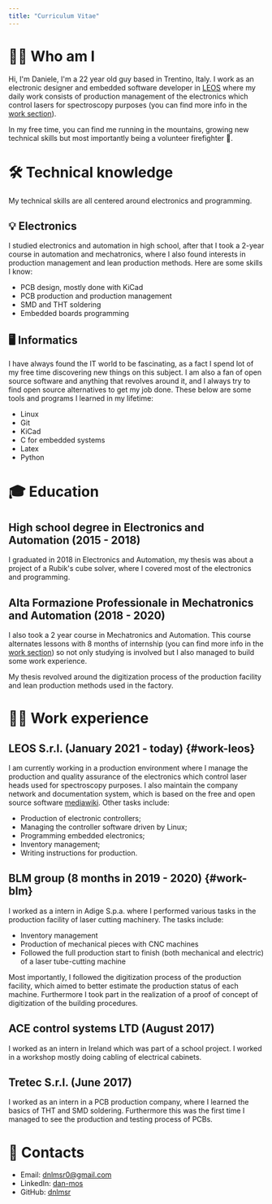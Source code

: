 ```yaml
---
title: "Curriculum Vitae"
---
```

🙋‍♂️ Who am I
=============

Hi, I'm Daniele, I'm a 22 year old guy based in Trentino, Italy. I
work as an electronic designer and embedded software developer in
[LEOS](http://www.leos-instruments.com) where my daily work consists of
production management of the electronics which control lasers for
spectroscopy purposes (you can find more info in the [work
section](#work-leos)).

In my free time, you can find me running in the mountains, growing new
technical skills but most importantly being a volunteer firefighter 🚒.

🛠️ Technical knowledge
======================

My technical skills are all centered around electronics and programming.

💡 Electronics
-------------

I studied electronics and automation in high school, after that I took a
2-year course in automation and mechatronics, where I also found
interests in production management and lean production methods. Here are
some skills I know:

-   PCB design, mostly done with KiCad
-   PCB production and production management
-   SMD and THT soldering
-   Embedded boards programming

🖥️ Informatics
--------------

I have always found the IT world to be fascinating, as a fact I spend
lot of my free time discovering new things on this subject. I am also a
fan of open source software and anything that revolves around it, and I
always try to find open source alternatives to get my job done. These
below are some tools and programs I learned in my lifetime:

-   Linux
-   Git
-   KiCad
-   C for embedded systems
-   Latex
-   Python

🎓 Education
===========

High school degree in Electronics and Automation (2015 - 2018)
--------------------------------------------------------------

I graduated in 2018 in Electronics and Automation, my thesis was about a
project of a Rubik's cube solver, where I covered most of the
electronics and programming.

Alta Formazione Professionale in Mechatronics and Automation (2018 - 2020)
--------------------------------------------------------------------------

I also took a 2 year course in Mechatronics and Automation. This course
alternates lessons with 8 months of internship (you can find more info
in the [work section](#work-blm)) so not only studying is involved but I
also managed to build some work experience.

My thesis revolved around the digitization process of the production
facility and lean production methods used in the factory.

👨‍💻 Work experience
===================

LEOS S.r.l. (January 2021 - today) {#work-leos}
-------------------------------------------------

I am currently working in a production environment where I manage the production
and quality assurance of the electronics which control laser heads used for
spectroscopy purposes. I also maintain the company network and documentation system, which
is based on the free and open source software
[mediawiki](https://www.mediawiki.org/wiki/MediaWiki).
Other tasks include:
- Production of electronic controllers;
- Managing the controller software driven by Linux;
- Programming embedded electronics;
- Inventory management;
- Writing instructions for production.

BLM group (8 months in 2019 - 2020) {#work-blm}
-------------------------------------------------

I worked as a intern in Adige S.p.a. where I performed various tasks in
the production facility of laser cutting machinery. The tasks include:

-   Inventory management
-   Production of mechanical pieces with CNC machines
-   Followed the full production start to finish (both mechanical and
    electric) of a laser tube-cutting machine

Most importantly, I followed the digitization process of the production
facility, which aimed to better estimate the production status of each
machine. Furthermore I took part in the realization of a proof of
concept of digitization of the building procedures.

ACE control systems LTD (August 2017)
-------------------------------------

I worked as an intern in Ireland which was part of a school project. I
worked in a workshop mostly doing cabling of electrical cabinets.

Tretec S.r.l. (June 2017)
-------------------------

I worked as an intern in a PCB production company, where I learned the
basics of THT and SMD soldering. Furthermore this was the first time I
managed to see the production and testing process of PCBs.

📧 Contacts
==========

-   Email: <dnlmsr0@gmail.com>
-   LinkedIn: [dan-mos](https://www.linkedin.com/in/dan-mos)
-   GitHub: [dnlmsr](https://github.com/dnlmsr)
